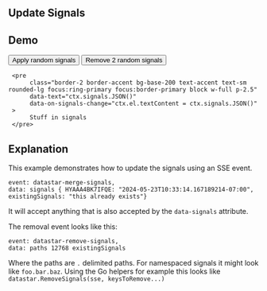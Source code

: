 ## Update Signals

## Demo

<div
     data-signals='{"existingSignals": "this already exists"}'
>
     <button
          class="btn btn-success"
          data-on-click="@post('/examples/update_signals/data')"
     >
          Apply random signals
     </button>
     <button
          class="btn btn-error"
          data-on-click="@delete('/examples/update_signals/data')"
     >
          Remove 2 random signals
     </button>

     <pre
          class="border-2 border-accent bg-base-200 text-accent text-sm rounded-lg focus:ring-primary focus:border-primary block w-full p-2.5"
          data-text="ctx.signals.JSON()"
          data-on-signals-change="ctx.el.textContent = ctx.signals.JSON()"
     >
          Stuff in signals
     </pre>
</div>

## Explanation

This example demonstrates how to update the signals using an SSE event.

```text/event-stream
event: datastar-merge-signals,
data: signals { HYAAA4BK7IFQE: "2024-05-23T10:33:14.167189214-07:00", existingSignals: "this already exists"}
```
It will accept anything that is also accepted by the `data-signals` attribute.

The removal event looks like this:

```text/event-stream
event: datastar-remove-signals,
data: paths 12768 existingSignals
```

Where the paths are `.` delimited paths.  For namespaced signals it might look like `foo.bar.baz`.  Using the Go helpers for example this looks like `datastar.RemoveSignals(sse, keysToRemove...)`
